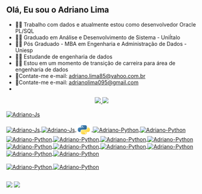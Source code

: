## Olá, Eu sou o Adriano Lima

- 🧑‍💼 Trabalho com dados e atualmente estou como desenvolvedor Oracle PL/SQL
- 🧑‍🎓 Graduado em Análise e Desenvolvimento de Sistema - UniÍtalo
- 🧑‍🎓 Pós Graduado - MBA em Engenharia e Administração de Dados - Uniesp
- 🧑‍🎓 Estudande de engenharia de dados 
- 🧑‍🎓 Estou em um momento de transição de carreira para área de engenharia de dados
- 📱Contate-me e-mail: adriano.lima85@yahoo.com.br
- 📱Contate-me e-mail: adrianolima095@gmail.com
- 
 

<div align="center">  
  <a href="https://github.com/ProfessionalAdriano">
    
  <img height="180em" src="https://github-readme-stats.vercel.app/api?username=ProfessionalAdriano&show_icons=true&theme=dracula&include_all_commits=true&count_private=true"/>
  
  <img height="180em" src="https://github-readme-stats.vercel.app/api/top-langs/?username=ProfessionalAdriano&layout=compact&langs_count=7&theme=dracula"/>
</div>



<div style="display: inline_block"><br>  
  <img align="center" alt="Adriano-Js" height="30" width="40" src="https://cdn.jsdelivr.net/gh/devicons/devicon/icons/linkedin/linkedin-original.svg">          

  
<div style="display: inline_block"><br>  
  <img align="center" alt="Adriano-Js" height="30" width="40" src="https://cdn.jsdelivr.net/gh/devicons/devicon/icons/oracle/oracle-original.svg">

 
  <img align="center" alt="Adriano-Js" height="30" width="40" src="https://cdn.jsdelivr.net/gh/devicons/devicon/icons/microsoftsqlserver/microsoftsqlserver-plain-wordmark.svg">


  
  <img align="center" alt="Adriano-Python" height="30" width="40" src="https://raw.githubusercontent.com/devicons/devicon/master/icons/python/python-original.svg">
  
  <img align="center" alt="Adriano-Python" height="30" width="40" src="https://cdn.jsdelivr.net/gh/devicons/devicon/icons/azure/azure-original.svg">
  
<img align="center" alt="Adriano-Python" height="30" width="40" src="https://cdn.jsdelivr.net/gh/devicons/devicon/icons/amazonwebservices/amazonwebservices-original-wordmark.svg">

<img align="center" alt="Adriano-Python" height="30" width="40" src="https://cdn.jsdelivr.net/gh/devicons/devicon/icons/docker/docker-original-wordmark.svg">

<img align="center" alt="Adriano-Python" height="30" width="40" src="https://cdn.jsdelivr.net/gh/devicons/devicon/icons/git/git-original-wordmark.svg">

<img align="center" alt="Adriano-Python" height="30" width="40" src="https://cdn.jsdelivr.net/gh/devicons/devicon/icons/github/github-original-wordmark.svg">


<img align="center" alt="Adriano-Python" height="30" width="40" src="https://cdn.jsdelivr.net/gh/devicons/devicon/icons/linux/linux-original.svg">
            

<img align="center" alt="Adriano-Python" height="30" width="40" src="https://cdn.jsdelivr.net/gh/devicons/devicon/icons/mongodb/mongodb-original-wordmark.svg">
          


<img align="center" alt="Adriano-Python" height="30" width="40" src="https://cdn.jsdelivr.net/gh/devicons/devicon/icons/mysql/mysql-original-wordmark.svg">
          

<img align="center" alt="Adriano-Python" height="30" width="40" src="https://cdn.jsdelivr.net/gh/devicons/devicon/icons/pandas/pandas-original-wordmark.svg">
          

<img align="center" alt="Adriano-Python" height="30" width="40" src="https://cdn.jsdelivr.net/gh/devicons/devicon/icons/visualstudio/visualstudio-plain.svg">
          

<img align="center" alt="Adriano-Python" height="30" width="40" src="https://cdn.jsdelivr.net/gh/devicons/devicon/icons/vscode/vscode-original-wordmark.svg">


<img align="center" alt="Adriano-Python" height="30" width="40" src="https://cdn.jsdelivr.net/gh/devicons/devicon/icons/anaconda/anaconda-original.svg">



<div style="display: inline_block"><br>  
<img align="center" alt="Adriano-Python" height="30" width="40" src="https://cdn.jsdelivr.net/gh/devicons/devicon/icons/jira/jira-original-wordmark.svg">

<img align="center" alt="Adriano-Python" height="30" width="40" src="https://cdn.jsdelivr.net/gh/devicons/devicon/icons/confluence/confluence-original-wordmark.svg">
</div>  

  
##

<div>  
  <a href = "mailto:contatorafaballerini@gmail.com"><img src="https://img.shields.io/badge/-Gmail-%23333?style=for-the-badge&logo=gmail&logoColor=white" target="_blank"></a>
  <a href="https://www.linkedin.com/in/adriano-lima-724570185" target="_blank"><img src="https://img.shields.io/badge/-LinkedIn-%230077B5?style=for-the-badge&logo=linkedin&logoColor=white" target="_blank"></a> 
<link rel="stylesheet" href="https://cdn.jsdelivr.net/gh/devicons/devicon@v2.15.1/devicon.min.css">
          

            

  
</div>
  
